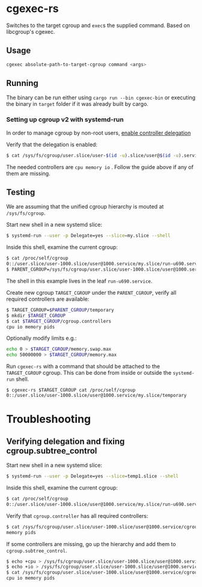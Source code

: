 # cgexec-rs
Switches to the target cgroup and `exec`s the supplied command.
Based on libcgroup's cgexec.

## Usage
```sh
cgexec absolute-path-to-target-cgroup command <args>
```

## Running
The binary can be run either using `cargo run --bin cgexec-bin` or
executing the binary in `target` folder if it was already built by cargo.

### Setting up cgroup v2 with systemd-run
In order to manage cgroup by non-root users,
[enable controller delegation](https://rootlesscontaine.rs/getting-started/common/cgroup2/)

Verify that the delegation is enabled:
```sh
$ cat /sys/fs/cgroup/user.slice/user-$(id -u).slice/user@$(id -u).service/cgroup.controllers
```
The needed controllers are `cpu memory io` . Follow the guide above if any of them are missing.

## Testing
We are assuming that the unified cgroup hierarchy is mouted at `/sys/fs/cgroup`.

Start new shell in a new systemd slice:
```sh
$ systemd-run --user -p Delegate=yes --slice=my.slice --shell
```

Inside this shell, examine the current cgroup:
```sh
$ cat /proc/self/cgroup
0::/user.slice/user-1000.slice/user@1000.service/my.slice/run-u690.service
$ PARENT_CGROUP=/sys/fs/cgroup/user.slice/user-1000.slice/user@1000.service/my.slice
```

The shell in this example lives in the leaf `run-u690.service`.

Create new cgroup `TARGET_CGROUP` under the `PARENT_CGROUP`, verify all required controllers are available:
```sh
$ TARGET_CGROUP=$PARENT_CGROUP/temporary
$ mkdir $TARGET_CGROUP
$ cat $TARGET_CGROUP/cgroup.controllers
cpu io memory pids
```

Optionally modify limits e.g.:
```sh
echo 0 > $TARGET_CGROUP/memory.swap.max
echo 50000000 > $TARGET_CGROUP/memory.max
```

Run `cgexec-rs` with a command that should be attached to the `TARGET_CGROUP` cgroup. This can be done from inside or outside the `systemd-run` shell.
```
$ cgexec-rs $TARGET_CGROUP cat /proc/self/cgroup
0::/user.slice/user-1000.slice/user@1000.service/my.slice/temporary
```

# Troubleshooting

## Verifying delegation and fixing cgroup.subtree_control

Start new shell in a new systemd slice:
```sh
$ systemd-run --user -p Delegate=yes --slice=temp1.slice --shell
```
Inside this shell, examine the current cgroup:
```sh
$ cat /proc/self/cgroup
0::/user.slice/user-1000.slice/user@1000.service/my.slice/run-u690.service
```
Verify that `cgroup.controller` has all required controllers:
```sh
$ cat /sys/fs/cgroup/user.slice/user-1000.slice/user@1000.service/cgroup.subtree_control
memory pids
```
If some controllers are missing, go up the hierarchy and add them to `cgroup.subtree_control`.
```sh
$ echo +cpu > /sys/fs/cgroup/user.slice/user-1000.slice/user@1000.service/cgroup.subtree_control
$ echo +io > /sys/fs/cgroup/user.slice/user-1000.slice/user@1000.service/cgroup.subtree_control
$ cat /sys/fs/cgroup/user.slice/user-1000.slice/user@1000.service/cgroup.subtree_control
cpu io memory pids
```
